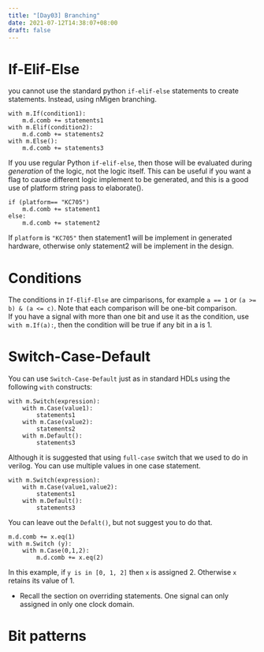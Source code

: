 ```yaml
---
title: "[Day03] Branching"
date: 2021-07-12T14:38:07+08:00
draft: false
---
```

# If-Elif-Else
you cannot use the standard python `if-elif-else` statements to create statements. Instead, using nMigen branching.
```
with m.If(condition1):
    m.d.comb += statements1
with m.Elif(condition2):
    m.d.comb += statements2
with m.Else():
    m.d.comb += statements3
```
If you use regular Python `if-elif-else`, then those will be evaluated during *generation* of the logic, not the logic itself. This can be useful if you want a flag to cause different logic implement to be generated, and this is a good use of platform string pass to elaborate().
```
if (platform== "KC705")
    m.d.comb += statement1
else:
    m.d.comb += statement2
```
If `platform` is `"KC705"` then statement1 will be implement in generated hardware, otherwise only statement2 will be implement in the design.

# Conditions
The conditions in `If-Elif-Else` are cimparisons, for example `a == 1` or `(a >= b) & (a <= c)`. Note that each comparison will be one-bit comparison. \
If you have a signal with more than one bit and use it as the condition, use `with m.If(a):`, then the condition will be true if any bit in a is 1.

# Switch-Case-Default
You can use `Switch-Case-Default` just as in standard HDLs using the following `with` constructs:
```
with m.Switch(expression):
    with m.Case(value1):
        statements1
    with m.Case(value2):
        statements2
    with m.Default():
        statements3
```
Although it is suggested that using `full-case` switch that we used to do in verilog. You can use multiple values in one case statement.
```
with m.Switch(expression):
    with m.Case(value1,value2):
        statements1
    with m.Default():
        statements3
```
You can leave out the `Defalt()`, but not suggest you to do that.
```
m.d.comb += x.eq(1)
with m.Switch (y):
    with m.Case(0,1,2):
        m.d.comb += x.eq(2)
```
In this example, if `y is in [0, 1, 2]` then `x` is assigned 2. Otherwise `x` retains its value of 1.
- Recall the section on overriding statements. One signal can only assigned in only one clock domain.

# Bit patterns
